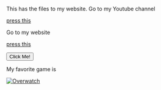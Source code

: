 <p style = font-family: "Times New Roman", Times, serif;>
  
This has the files to my website.
Go to my Youtube channel

<a href="https://www.youtube.com/channel/UChwyLZl8hIbeiRhvFFdZyzQ">press this</a>

Go to my website

<a href="https://gamingdoom.github.io/gamingdoom-web/ 	
">press this</a>

</p>

<button type="button">Click Me!</button>


My favorite game is

<a href = "https://playoverwatch.com/en-us/"><img src="https://i.stack.imgur.com/yS8JZ.png" alt="Overwatch"></a>
